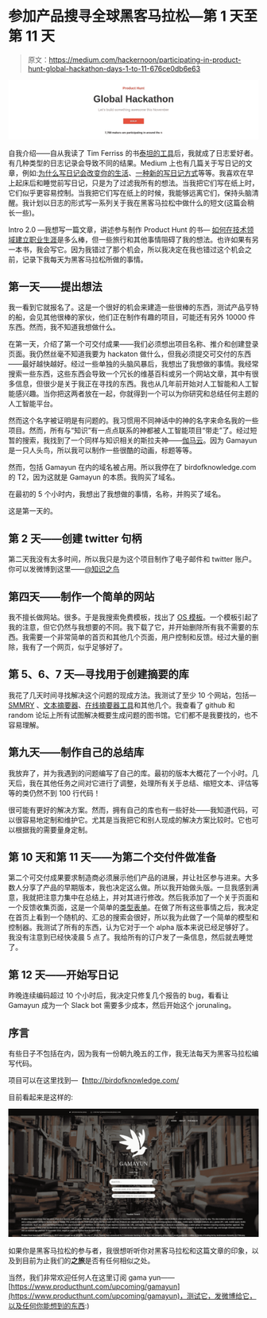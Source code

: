 # 参加产品搜寻全球黑客马拉松—第 1 天至第 11 天

> 原文：<https://medium.com/hackernoon/participating-in-product-hunt-global-hackathon-days-1-to-11-676ce0db6e63>

[![](img/323834086cfb9bd5ecfdede793e96c4f.png)](http://hackernoon.com/tagged/producthunt)

自我介绍——自从我读了 Tim Ferriss 的书[泰坦的工具](https://www.amazon.co.uk/Tools-Titans-Billionaires-World-Class-Performers/dp/1328683788/ref=tmm_hrd_swatch_0?_encoding=UTF8&qid=1510501008&sr=8-1)后，我就成了日志爱好者。有几种类型的日志记录会导致不同的结果。Medium 上也有几篇关于写日记的文章，例如:[为什么写日记会改变你的生活](/the-mission/why-keeping-a-daily-journal-could-change-your-life-b9421a69912a)、[一种新的写日记方式](/personal-growth/a-new-kind-of-journaling-dd31db5c9ab8)等等。我喜欢在早上起床后和睡觉前写日记，只是为了过滤我所有的想法。当我把它们写在纸上时，它们似乎更容易控制。当我把它们写在纸上的时候，我能够远离它们，保持头脑清醒。我计划以日志的形式写一系列关于我在黑客马拉松中做什么的短文(这篇会稍长一些)。

Intro 2.0 —我想写一篇文章，讲述参与制作 Product Hunt 的书— [如何在技术领域建立职业生涯](https://www.producthunt.com/posts/how-to-build-a-career-in-tech-by-product-hunt)是多么棒，但一些旅行和其他事情阻碍了我的想法。也许如果有另一本书，我会写它。因为我错过了那个机会，所以我决定在我也错过这个机会之前，记录下我每天为黑客马拉松所做的事情。

## 第一天——提出想法

我一看到它就报名了。这是一个很好的机会来建造一些很棒的东西，测试产品亨特的船，会见其他很棒的家伙，他们正在制作有趣的项目，可能还有另外 10000 件东西。然而，我不知道我想做什么。

在第一天，介绍了第一个可交付成果——我们必须想出项目名称、推介和创建登录页面。我仍然丝毫不知道我要为 hackaton 做什么，但我必须提交可交付的东西——最好越快越好。经过一些单独的头脑风暴后，我想出了我想做的事情。我经常搜索一些东西，这些东西会导致一个冗长的维基百科或另一个网站文章，其中有很多信息，但很少是关于我正在寻找的东西。我也从几年前开始对人工智能和人工智能感兴趣。当你把这两者放在一起，你就得到一个可以为你研究和总结任何主题的人工智能平台。

然而这个名字被证明是有问题的。我习惯用不同神话中的神的名字来命名我的一些项目。然而，所有与“知识”有一点点联系的神都被人工智能项目“带走”了。经过短暂的搜索，我找到了一个同样与知识相关的斯拉夫神——[伽马云](https://en.wikipedia.org/wiki/Gamayun)。因为 Gamayun 是一只人头鸟，所以我可以制作一些很酷的动画，标题等等。

然而，包括 Gamayun 在内的域名被占用。所以我停在了 birdofknowledge.com 的 T2，因为这就是 Gamayun 的本质。我购买了域名。

在最初的 5 个小时内，我想出了我想做的事情，名称，并购买了域名。

这是第一天的。

## 第 2 天——创建 twitter 句柄

第二天我没有太多时间，所以我只是为这个项目制作了电子邮件和 twitter 账户。你可以发微博到这里——[@知识之鸟](https://twitter.com/BirdOfKnowledge)

## 第四天——制作一个简单的网站

我不擅长做网站。很多。于是我搜索免费模板，找出了 [OS 模板](http://www.os-templates.com/)。一个模板引起了我的注意，但它仍然与我想要的不同。我下载了它，并开始删除所有我不需要的东西。我需要一个非常简单的首页和其他几个页面，用户控制和反馈。经过大量的删除，我有了一个网页，似乎足够好了。

## 第 5、6、7 天—寻找用于创建摘要的库

我花了几天时间寻找解决这个问题的现成方法。我测试了至少 10 个网站，包括— [SMMRY](http://smmry.com/) 、[文本摘要器](http://autosummarizer.com/)、[在线摘要器工具](https://www.tools4noobs.com/summarize/)和其他几个。我查看了 github 和 random 论坛上所有试图解决概要生成问题的图书馆。它们都不是我要找的，也不容易理解。

## 第九天——制作自己的总结库

我放弃了，并为我遇到的问题编写了自己的库。最初的版本大概花了一个小时。几天后，我在其他任务之间对它进行了调整，处理所有关于总结、缩短文本、评估等等的类仍然不到 100 行代码！

很可能有更好的解决方案。然而，拥有自己的库也有一些好处——我知道代码，可以很容易地定制和维护它。尤其是当我把它和别人现成的解决方案比较时。它也可以根据我的需要量身定制。

## 第 10 天和第 11 天——为第二个交付件做准备

第二个可交付成果要求制造商必须展示他们产品的进展，并让社区参与进来。大多数人分享了产品的早期版本，我也决定这么做。所以我开始做头版。一旦我感到满意，我就把注意力集中在总结上，并对其进行修改。然后我添加了一个关于页面和一个反馈收集页面，这是一个简单的[类型表单](https://www.typeform.com/)。在做了所有这些事情之后，我决定在首页上看到一个随机的、汇总的搜索会很好，所以我为此做了一个简单的模型和控制器。我测试了所有的东西，认为它对于一个 alpha 版本来说已经足够好了。我没有注意到已经快凌晨 5 点了。我给所有的订户发了一条信息，然后就去睡觉了。

## 第 12 天——开始写日记

昨晚连续编码超过 10 个小时后，我决定只修复几个报告的 bug，看看让 Gamayun 成为一个 Slack bot 需要多少成本，然后开始这个 jorunaling。

## 序言

有些日子不包括在内，因为我有一份朝九晚五的工作，我无法每天为黑客马拉松编写代码。

项目可以在这里找到—【http://birdofknowledge.com/ 

目前看起来是这样的:

![](img/fce224bcfca884e9aece61cabac836f1.png)

如果你是黑客马拉松的参与者，我很想听听你对黑客马拉松和这篇文章的印象，以及到目前为止我们的**之旅**是否有任何相似之处。

当然，我们非常欢迎任何人在这里订阅 gama yun——[https://www.producthunt.com/upcoming/gamayun](https://www.producthunt.com/upcoming/gamayun)，测试它，发微博给它，以及任何你能想到的东西:)